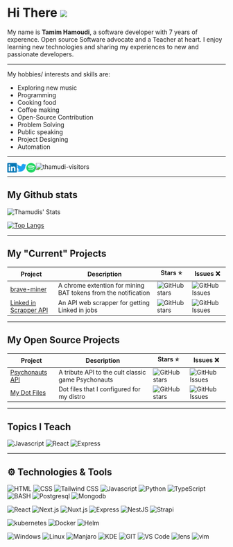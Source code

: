 # Hi There <img src="https://i.imgur.com/GNz3qCl.gif" width="30px">
My name is **Tamim Hamoudi**, a software developer with 7 years of experence. Open source Software advocate and a Teacher at heart.
I enjoy learning new technologies and sharing my experiences to new and passionate developers.
___

My hobbies/ interests and skills are:
- Exploring new music
- Programming
- Cooking food
- Coffee making
- Open-Source Contribution
- Problem Solving
- Public speaking
- Project Designing
- Automation
___

![thamudi-visitors](https://visitor-badge.glitch.me/badge?flat=true&page_id=thamudi.thamudi)
<a href="https://www.linkedin.com/in/tamim-hamoudi/">
  <img align="left" alt="Nirzak's LinkedIN" width="22px" src="https://raw.githubusercontent.com/nirzak/nirzak/main/Assets/linkedin.svg" />
</a>
<a href="https://twitter.com/thamudi93">
  <img align="left" alt="Nirjas Jakilim | Twitter" width="22px" src="https://raw.githubusercontent.com/nirzak/nirzak/main/Assets/twitter.svg" />
</a>
<a href="https://open.spotify.com/user/31zqgtjm2uvjsbhrzwam2a5lfj2a?si=ef787218b6114edf">
  <img align="left" alt="Nirzak's Spotify" width="22px" src="https://raw.githubusercontent.com/nirzak/nirzak/main/Assets/spotify.svg" />
</a>

___

## My Github stats

![Thamudis' Stats](https://github-readme-stats.vercel.app/api?username=thamudi&show_icons=true&title_color=1D57B9&text_color=f5f5f5&bg_color=000000&icon_color=1D57B9&hide_border=true)

[![Top Langs](https://github-readme-stats.vercel.app/api/top-langs/?username=thamudi&layout=compact&title_color=1D57B9&text_color=f5f5f5&bg_color=000000&icon_color=1D57B9&hide_border=true)](https://github.com/anuraghazra/github-readme-stats)

___

## My "Current" Projects

| Project | Description | Stars :star: | Issues ❌ |
| ------- | ----------- | ------------ | --------- |
| [brave-miner](https://github.com/thamudi/brave-miner) | A chrome extention for mining BAT tokens from the notification | ![GitHub stars](https://img.shields.io/github/stars/thamudi/brave-miner) | ![GitHub Issues](https://img.shields.io/github/issues/thamudi/brave-miner) |
| [Linked in Scrapper API](https://github.com/thamudi/linked-in-scrapper-api) | An API web scrapper for getting Linked in jobs  | ![GitHub stars](https://img.shields.io/github/stars/thamudi/linked-in-scrapper-api) | ![GitHub Issues](https://img.shields.io/github/issues/thamudi/linked-in-scrapper-api) |

___

## My Open Source Projects

| Project | Description | Stars :star: | Issues ❌ |
| ------- | ----------- | ------------ | --------- |
| [Psychonauts API](https://github.com/thamudi/psychonauts-api) | A tribute API to the cult classic game Psychonauts | ![GitHub stars](https://img.shields.io/github/stars/thamudi/psychonauts-api) | ![GitHub Issues](https://img.shields.io/github/issues/thamudi/psychonauts-api) |
| [My Dot Files](https://github.com/thamudi/my-dot-files) | Dot files that I configured for my distro | ![GitHub stars](https://img.shields.io/github/stars/thamudi/my-dot-files) | ![GitHub Issues](https://img.shields.io/github/issues/thamudi/my-dot-files) |
___

## Topics I Teach

![Javascript](https://img.shields.io/badge/javscript-%F7DF1E.svg?style=for-the-badge&logo=javascript&logoColor=black&color=F7DF1E)
![React](https://img.shields.io/badge/react-%2320232a.svg?style=for-the-badge&logo=react&logoColor=%2361DAFB)
![Express](https://img.shields.io/badge/express-%FF2D20.svg?style=for-the-badge&logo=express&logoColor=white&color=black)

___

## ⚙️ Technologies & Tools
![HTML](https://img.shields.io/badge/html5-%3776AB.svg?style=for-the-badge&logo=html5&logoColor=white&color=E34F26)
![CSS](https://img.shields.io/badge/css3-%1572B6.svg?style=for-the-badge&logo=css3&logoColor=white&color=1572B6)
![Tailwind CSS](https://img.shields.io/static/v1?style=for-the-badge&message=Tailwind+CSS&color=222222&logo=Tailwind+CSS&logoColor=06B6D4&label=)
![Javascript](https://img.shields.io/badge/javscript-%F7DF1E.svg?style=for-the-badge&logo=javascript&logoColor=black&color=F7DF1E)
![Python](https://img.shields.io/badge/python-%3776AB.svg?style=for-the-badge&logo=python&logoColor=white&color=3776AB)
![TypeScript](https://img.shields.io/badge/typescript-%23007ACC.svg?style=for-the-badge&logo=typescript&logoColor=white)
![BASH](https://img.shields.io/badge/bash-%2320232a.svg?style=for-the-badge&logo=bash&logoColor=black&color=white)
![Postgresql](https://img.shields.io/badge/Postgresql-%4479A1.svg?style=for-the-badge&logo=Postgresql&logoColor=white&color=4479A1)
![Mongodb](https://img.shields.io/badge/mongodb-%4479A1.svg?style=for-the-badge&logo=mongodb&logoColor=white&color=13aa52)

![React](https://img.shields.io/badge/react-%2320232a.svg?style=for-the-badge&logo=react&logoColor=%2361DAFB)
![Next.js](https://img.shields.io/static/v1?style=for-the-badge&message=Next.js&color=000000&logo=Next.js&logoColor=FFFFFF&label=)
![Nuxt.js](https://img.shields.io/static/v1?style=for-the-badge&message=Nuxt.js&color=222222&logo=Nuxt.js&logoColor=00DC82&label=)
![Express](https://img.shields.io/badge/express-%FF2D20.svg?style=for-the-badge&logo=express&logoColor=white&color=black)
![NestJS](https://img.shields.io/badge/nestjs-%FF2D20.svg?style=for-the-badge&logo=nestjs&logoColor=e0234e&color=black)
![Strapi](https://img.shields.io/badge/strapi-%FF2D20.svg?style=for-the-badge&logo=strapi&logoColor=white&color=121180)

![kubernetes](https://img.shields.io/badge/kubernetes-%2320232a.svg?style=for-the-badge&logo=kubernetes&logoColor=26de6&color=c8e8eb)
![Docker](https://img.shields.io/badge/docker-%2320232a.svg?style=for-the-badge&logo=docker&logoColor=2496ec&color=0a3f8c)
![Helm](https://img.shields.io/badge/helm-%2320232a.svg?style=for-the-badge&logo=helm&logoColor=0f1689&color=white)

![Windows](https://img.shields.io/badge/windwos-0078D6.svg?style=for-the-badge&logo=windows&logoColor=white&color=0078d4)
![Linux](https://img.shields.io/badge/linux-%FCC624.svg?style=for-the-badge&logo=linux&logoColor=black&color=FCC624)
![Manjaro](https://img.shields.io/badge/manjaro-0078D6.svg?style=for-the-badge&logo=manjaro&logoColor=black&color=35c25d)
![KDE](https://img.shields.io/badge/kde-%FCC624.svg?style=for-the-badge&logo=kde&logoColor=white&color=1c94eb)
![GIT](https://img.shields.io/badge/git-%3776AB.svg?style=for-the-badge&logo=git&logoColor=white&color=F05032)
![VS Code](https://img.shields.io/badge/VS%20Code-007ACC.svg?style=for-the-badge&logo=visual%20studio%20code&logoColor=white&color=007ACC)
![lens](https://img.shields.io/badge/lens-%2320232a.svg?style=for-the-badge&logo=lens&logoColor=%2361DAFB)
![vim](https://img.shields.io/badge/vim-%2320232a.svg?style=for-the-badge&logo=vim&logoColor=199834&color=cccccc)

